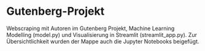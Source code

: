 # Gutenberg-Projekt

Webscraping mit Autoren im Gutenberg Projekt, Machine Learning Modelling (model.py) und Visualisierung in Streamlit (streamlit_app.py).
Zur Übersichtlichkeit wurden der Mappe auch die Jupyter Notebooks beigefügt.
